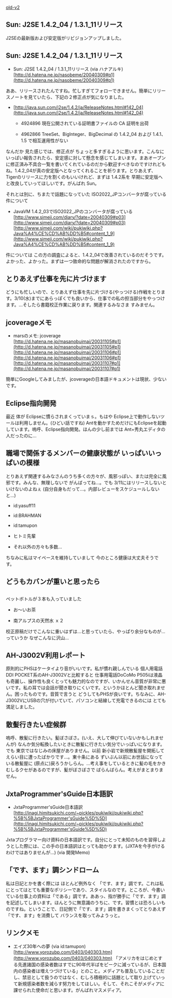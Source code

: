 [old-v2](ig040309-orig.html)

## Sun: J2SE 1.4.2_04 / 1.3.1_11リリース

J2SEの最新版および安定版がリビジョンアップしました。

## Sun: J2SE 1.4.2_04 / 1.3.1_11リリース

* Sun: J2SE 1.4.2_04 / 1.3.1_11リリース (via ハナアルキ)
  [http://d.hatena.ne.jp/nasobeme/20040309#p1](http://d.hatena.ne.jp/nasobeme/20040309#p1)

ああ、リリースされたんですね。忙しすぎてフォローできません。簡単にリリースノートを見ていたら、下記の２修正点が気になりました。

* [http://java.sun.com/j2se/1.4.2/ja/ReleaseNotes.html#142_04](http://java.sun.com/j2se/1.4.2/ja/ReleaseNotes.html#142_04)
  
  * 4924896 現在公開されている証明書ファイルの CA 証明を出荷
    
  * 4962866 TreeSet、BigInteger、BigDecimal の 1.4.2_04 および 1.4.1、1.5 で相互運用性がない
  

なんだか 見た感じでは、修正点が ちょっと多すぎるように思います。こんなにいっぱい報告されたら、安定感に対して懸念を感じてしまいます。まあオープンに修正済み不具合一覧を書いてくれているのだから歓迎すべきなのですけれどもね。1.4.2_04が真の安定版へとなってくれることを祈ります。とりあえず、Tigerのリリースに力を割くのもいいけれど、まずは
1.4.2系を 早期に安定版へと改良していってほしいです。がんばれ Sun。

それとは別に、ちまたで話題になっていた ISO2022_JPコンバータが腐っている件について

* JavaVM 1.4.2_03でISO2022_JPのコンバータが腐っている
  [http://www.simeji.com/diary/?date=20040309#p03](http://www.simeji.com/diary/?date=20040309#p03)
  [http://www.simeji.com/wiki/pukiwiki.php?Java%A4%CE%CD%AB%DD%B5#content_1_9](http://www.simeji.com/wiki/pukiwiki.php?Java%A4%CE%CD%AB%DD%B5#content_1_9)

件については この方の調査によると、1.4.2_04で改善されているのだそうです。よかった、よかった。まずは一つ致命的な問題が解消されたのですから。

## とりあえず仕事を先に片づけます

どうにも忙しいので、とりあえず仕事を先に片づける(やっつける)作戦をとります。3/10(水)までにあらっぽくでも良いから、仕事での私の担当部分をやっつけます。…そしたら書籍校正作業に戻ります。関連するみなさま すみません。

## jcoverageメモ

* marsのメモ: jcoverage
  [http://d.hatena.ne.jp/masanobuimai/20031105#p1](http://d.hatena.ne.jp/masanobuimai/20031105#p1)
  [http://d.hatena.ne.jp/masanobuimai/20031106#p1](http://d.hatena.ne.jp/masanobuimai/20031106#p1)
  [http://d.hatena.ne.jp/masanobuimai/20031107#p1](http://d.hatena.ne.jp/masanobuimai/20031107#p1)

簡単にGoogleしてみましたが、jcoverageの日本語ドキュメントは現状、少ないです。

## Eclipse指向開発

最近 体が Eclipseに慣らされまくっていまｓ。もはや Eclipse上で動作しないツールは利用しません。(ひどい話ですね) Antを動かすためだけにもEclipseを起動しています。嗚呼、Eclipse指向開発。ほんの少し前までは Ant+秀丸エディタの人だったのに…

## 職場で関係するメンバーの健康状態が いっぱいいっぱいの模様

とりあえず関連するみなさんのうち多くの方々が、風邪っぽい、または完全に風邪です。みんな、無理しないで がんばってね…。でも 3/11にはリリースしないといけないのよねぇ (自分自身もだって…。内部レビューをスケジュールしないと…)

* id:yasuff11
  
* id:BRAHMAN
  
* id:tamupon
  
* ヒトミ先輩
  
* それ以外の方々も多数…

ちなみに私はマイペースを維持していまして 今のところ健康は大丈夫そうです。

## どうもカバンが重いと思ったら

## 
      

ペットボトルが３本も入っていました

* お～いお茶
  
* 南アルプスの天然水 ｘ２

校正原稿だけでこんなに重いはずは…と思っていたら、やっぱり余分なものが…っていうか なぜこんなに沢山…

## AH-J3002V利用レポート

原則的にPHSはケータイより音がいいです。私が慣れ親しんでいる 個人用電話
DDI POCKET系のAH-J3002Vと比較すると 仕事用電話DoCoMo P505iは液晶も奇麗し、操作性も良くとっても魅力的なのですが、いかんせん音質が非常に悪いです。私の耳では会話が聞き取りにくいです。というかほとんど聞き取れません。困ったものです。音質で言うと どうしてもPHSが良いです。ちなみに、AH-J3002VにUSBの穴が付いていて、パソコンと結線して充電できるのには とても満足しました。

## 散髪行きたい症候群

嗚呼、散髪に行きたい。髪ぼさぼさ。(いえ、大して伸びていないかもしれませんが) なんか気分転換したいときに散髪に行きたい気分でいっぱいになります。でも 東京ではなじみの床屋がありません。以前 新小岩で新規散髪屋を開拓して えらい目に遭ったばかりです…。東十条にある ずいぶん以前にお世話になっている散髪屋に (原点に)戻ろうかしらん。…考え事をしているときに髪の毛をかきむしるクセがあるのですが、髪がぼさぼさで ばらんばらん。考えがまとまりません。

## JxtaProgrammer'sGuide日本語訳

* JxtaProgrammer'sGuide日本語訳
  [http://inagi.himitsukichi.com/~pickles/pukiwiki/pukiwiki.php?%5B%5BJxtaProgrammer'sGuide%5D%5D](http://inagi.himitsukichi.com/~pickles/pukiwiki/pukiwiki.php?%5B%5BJxtaProgrammer'sGuide%5D%5D)

Jxtaプログラマー向け資料の日本語訳です。自分にとって未知のものを習得しようとした際には、この手の日本語訳はとっても助かります。(JXTAを今手がけるわけではありませんが…)
(via 開発Memo)

## 「です、ます」調シンドローム

私は日記とかを書く際には ほとんど例外なく 「です、ます」調です。これは私にとってはとても重要なポリシーであり、スタイルなのです。ところが、今書いている仕事上の資料は「である」調です。ああっ、指が勝手に「です、ます」調を記述してしまいます。ほんとうに無意識のうちに、です。習慣とは恐ろしいものですね。ということで、日記側で「です、ます」調を書きまくってとりあえず 「です、ます」を消費して バランスを取ってみようっと。

## リンクメモ

* エイズ30年への夢 (via id:tamupon)
  [http://www.yorozubp.com/0403/040303.htm](http://www.yorozubp.com/0403/040303.htm)
  「アメリカをはじめとする先進諸国の感染者数はすでに90年代半ばをピークに減っているが、日本国内の感染者は増えつづけている」とのこと。メディアも普及していることだし、禁忌として扱うのではなく、むしろ積極的に話題として取り上げていって新規感染者数を減らす努力をしてほしい。そして、それこそがメディアに課せられた使命だと思います。がんばれマスメディア。